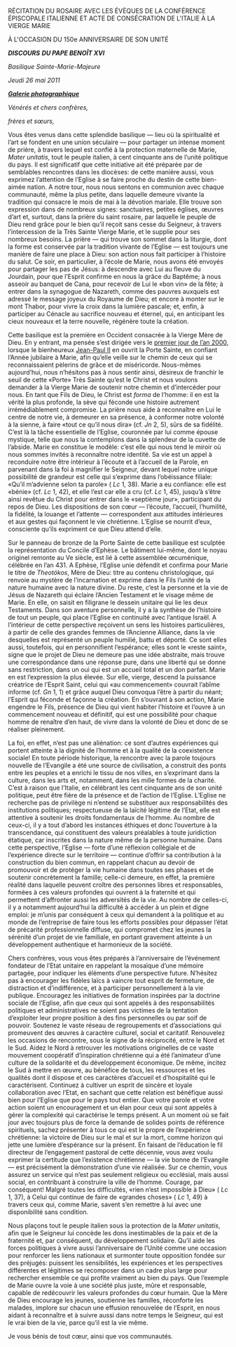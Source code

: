 RÉCITATION DU ROSAIRE AVEC LES ÉVÈQUES DE LA CONFÉRENCE ÉPISCOPALE ITALIENNE ET ACTE DE CONSÉCRATION DE L'ITALIE À LA VIERGE MARIE

À L'OCCASION DU 150e ANNIVERSAIRE DE SON UNITÉ

***DISCOURS*** ***DU PAPE BENOÎT XVI***

*Basilique Sainte-Marie-Majeure*

*Jeudi* *26 mai 2011*

***[Galerie photographique](http://www.vatican.va/news_services/liturgy/photogallery/2011/20110526/index.html)***

*Vénérés et chers confrères,*

*frères et sœurs,*

Vous êtes venus dans cette splendide basilique — lieu où la spiritualité et l’art se fondent en une union séculaire — pour partager un intense moment de prière, à travers lequel est confié à la protection maternelle de Marie, *Mater unitatis*, tout le peuple italien, à cent cinquante ans de l’unité politique du pays. Il est significatif que cette initiative ait été préparée par de semblables rencontres dans les diocèses: de cette manière aussi, vous exprimez l’attention de l’Eglise à se faire proche du destin de cette bien-aimée nation. A notre tour, nous nous sentons en communion avec chaque communauté, même la plus petite, dans laquelle demeure vivante la tradition qui consacre le mois de mai à la dévotion mariale. Elle trouve son expression dans de nombreux signes: sanctuaires, petites églises, œuvres d’art et, surtout, dans la prière du saint rosaire, par laquelle le peuple de Dieu rend grâce pour le bien qu’il reçoit sans cesse du Seigneur, à travers l’intercession de la Très Sainte Vierge Marie, et le supplie pour ses nombreux besoins. La prière — qui trouve son sommet dans la liturgie, dont la forme est conservée par la tradition vivante de l’Eglise — est toujours une manière de faire une place à Dieu: son action nous fait participer à l’histoire du salut. Ce soir, en particulier, à l’école de Marie, nous avons été envoyés pour partager les pas de Jésus: à descendre avec Lui au fleuve du Jourdain, pour que l’Esprit confirme en nous la grâce du Baptême; à nous asseoir au banquet de Cana, pour recevoir de Lui le «bon vin» de la fête; à entrer dans la synagogue de Nazareth, comme des pauvres auxquels est adressé le message joyeux du Royaume de Dieu; et encore à monter sur le mont Thabor, pour vivre la croix dans la lumière pascale; et, enfin, à participer au Cénacle au sacrifice nouveau et éternel, qui, en anticipant les cieux nouveaux et la terre nouvelle, régénère toute la création.

Cette basilique est la première en Occident consacrée à la Vierge Mère de Dieu. En y entrant, ma pensée s’est dirigée vers le [premier jour de l’an 2000](/content/john-paul-ii/fr/homilies/2000/documents/hf_jp-ii_hom_20000101.html), lorsque le bienheureux [Jean-Paul II](/content/john-paul-ii/fr.html) en ouvrit la Porte Sainte, en confiant l’Année jubilaire à Marie, afin qu’elle veille sur le chemin de ceux qui se reconnaissaient pèlerins de grâce et de miséricorde. Nous-mêmes aujourd’hui, nous n’hésitons pas à nous sentir ainsi, désireux de franchir le seuil de cette «Porte» Très Sainte qu’est le Christ et nous voulons demander à la Vierge Marie de soutenir notre chemin et d’intercéder pour nous. En tant que Fils de Dieu, le Christ est *forma* de l’homme: il en est la vérité la plus profonde, la sève qui féconde une histoire autrement irrémédiablement compromise. La prière nous aide à reconnaître en Lui le centre de notre vie, à demeurer en sa présence, à conformer notre volonté à la sienne, à faire «tout ce qu’il nous dira» (cf. *Jn* 2, 5), sûrs de sa fidélité. C’est là la tâche essentielle de l’Eglise, couronnée par lui comme épouse mystique, telle que nous la contemplons dans la splendeur de la cuvette de l’abside. Marie en constitue le modèle: c’est elle qui nous tend le miroir où nous sommes invités à reconnaître notre identité. Sa vie est un appel à reconduire notre être intérieur à l’écoute et à l’accueil de la Parole, en parvenant dans la foi à magnifier le Seigneur, devant lequel notre unique possibilité de grandeur est celle qui s’exprime dans l’obéissance filiale: «Qu’il m’advienne selon ta parole» ( *Lc* 1, 38). Marie a eu confiance: elle est «bénie» (cf. *Lc* 1, 42), et elle l’est car elle a cru (cf. *Lc* 1, 45), jusqu’à s’être ainsi revêtue du Christ pour entrer dans le «septième jour», participant du repos de Dieu. Les dispositions de son cœur — l’écoute, l’accueil, l’humilité, la fidélité, la louange et l’attente — correspondent aux attitudes intérieures et aux gestes qui façonnent le vie chrétienne. L’Eglise se nourrit d’eux, consciente qu’ils expriment ce que Dieu attend d’elle.

Sur le panneau de bronze de la Porte Sainte de cette basilique est sculptée la représentation du Concile d’Ephèse. Le bâtiment lui-même, dont le noyau originel remonte au Ve siècle, est lié à cette assemblée œcuménique, célébrée en l’an 431. A Ephèse, l’Eglise unie défendit et confirma pour Marie le titre de *Theotókos*, Mère de Dieu: titre au contenu christologique, qui renvoie au mystère de l’incarnation et exprime dans le Fils l’unité de la nature humaine avec la nature divine. Du reste, c’est la personne et la vie de Jésus de Nazareth qui éclaire l’Ancien Testament et le visage même de Marie. En elle, on saisit en filigrane le dessein unitaire qui lie les deux Testaments. Dans son aventure personnelle, il y a la synthèse de l’histoire de tout un peuple, qui place l’Eglise en continuité avec l’antique Israël. A l’intérieur de cette perspective reçoivent un sens les histoires particulières, à partir de celle des grandes femmes de l’Ancienne Alliance, dans la vie desquelles est représenté un peuple humilié, battu et déporté. Ce sont elles aussi, toutefois, qui en personnifient l’espérance; elles sont le «reste saint», signe que le projet de Dieu ne demeure pas une idée abstraite, mais trouve une correspondance dans une réponse pure, dans une liberté qui se donne sans restriction, dans un oui qui est un accueil total et un don parfait. Marie en est l’expression la plus élevée. Sur elle, vierge, descend la puissance créatrice de l’Esprit Saint, celui qui «au commencement» couvrait l’abîme informe (cf. *Gn* 1, 1) et grâce auquel Dieu convoqua l’être à partir du néant; l’Esprit qui féconde et façonne la création. En s’ouvrant à son action, Marie engendre le Fils, présence de Dieu qui vient habiter l’histoire et l’ouvre à un commencement nouveau et définitif, qui est une possibilité pour chaque homme de renaître d’en haut, de vivre dans la volonté de Dieu et donc de se réaliser pleinement.

La foi, en effet, n’est pas une aliénation: ce sont d’autres expériences qui portent atteinte à la dignité de l’homme et à la qualité de la coexistence sociale! En toute période historique, la rencontre avec la parole toujours nouvelle de l’Evangile a été une source de civilisation, a construit des ponts entre les peuples et a enrichi le tissu de nos villes, en s’exprimant dans la culture, dans les arts et, notamment, dans les mille formes de la charité. C’est à raison que l’Italie, en célébrant les cent cinquante ans de son unité politique, peut être fière de la présence et de l’action de l’Eglise. L’Eglise ne recherche pas de privilège ni n’entend se substituer aux responsabilités des institutions politiques; respectueuse de la laïcité légitime de l’Etat, elle est attentive à soutenir les droits fondamentaux de l’homme. Au nombre de ceux-ci, il y a tout d’abord les instances éthiques et donc l’ouverture à la transcendance, qui constituent des valeurs préalables à toute juridiction étatique, car inscrites dans la nature même de la personne humaine. Dans cette perspective, l’Eglise — forte d’une réflexion collégiale et de l’expérience directe sur le territoire — continue d’offrir sa contribution à la construction du bien commun, en rappelant chacun au devoir de promouvoir et de protéger la vie humaine dans toutes ses phases et de soutenir concrètement la famille; celle-ci demeure, en effet, la première réalité dans laquelle peuvent croître des personnes libres et responsables, formées à ces valeurs profondes qui ouvrent à la fraternité et qui permettent d’affronter aussi les adversités de la vie. Au nombre de celles-ci, il y a notamment aujourd’hui la difficulté à accéder à un plein et digne emploi: je m’unis par conséquent à ceux qui demandent à la politique et au monde de l’entreprise de faire tous les efforts possibles pour dépasser l’état de précarité professionnelle diffuse, qui compromet chez les jeunes la sérénité d’un projet de vie familiale, en portant gravement atteinte à un développement authentique et harmonieux de la société.

Chers confrères, vous vous êtes préparés à l’anniversaire de l’événement fondateur de l’Etat unitaire en rappelant la mosaïque d’une mémoire partagée, pour indiquer les éléments d’une perspective future. N’hésitez pas à encourager les fidèles laïcs à vaincre tout esprit de fermeture, de distraction et d’indifférence, et à participer personnellement à la vie publique. Encouragez les initiatives de formation inspirées par la doctrine sociale de l’Eglise, afin que ceux qui sont appelés à des responsabilités politiques et administratives ne soient pas victimes de la tentation d’exploiter leur propre position à des fins personnelles ou par soif de pouvoir. Soutenez le vaste réseau de regroupements et d’associations qui promeuvent des œuvres à caractère culturel, social et caritatif. Renouvelez les occasions de rencontre, sous le signe de la réciprocité, entre le Nord et le Sud. Aidez le Nord à retrouver les motivations originelles de ce vaste mouvement coopératif d’inspiration chrétienne qui a été l’animateur d’une culture de la solidarité et du développement économique. De même, incitez le Sud à mettre en œuvre, au bénéfice de tous, les ressources et les qualités dont il dispose et ces caractères d’accueil et d’hospitalité qui le caractérisent. Continuez à cultiver un esprit de sincère et loyale collaboration avec l’Etat, en sachant que cette relation est bénéfique aussi bien pour l’Eglise que pour le pays tout entier. Que votre parole et votre action soient un encouragement et un élan pour ceux qui sont appelés à gérer la complexité qui caractérise le temps présent. A un moment où se fait jour avec toujours plus de force la demande de solides points de référence spirituels, sachez présenter à tous ce qui est le propre de l’expérience chrétienne: la victoire de Dieu sur le mal et sur la mort, comme horizon qui jette une lumière d’espérance sur la présent. En faisant de l’éducation le fil directeur de l’engagement pastoral de cette décennie, vous avez voulu exprimer la certitude que l’existence chrétienne — la vie bonne de l’Evangile — est précisément la démonstration d’une vie réalisée. Sur ce chemin, vous assurez un service qui n’est pas seulement religieux ou ecclésial, mais aussi social, en contribuant à construire la ville de l’homme. Courage, par conséquent! Malgré toutes les difficultés, «rien n’est impossible à Dieu» ( *Lc* 1, 37), à Celui qui continue de faire de «grandes choses» ( *Lc* 1, 49) à travers ceux qui, comme Marie, savent s’en remettre à lui avec une disponibilité sans condition.

Nous plaçons tout le peuple italien sous la protection de la *Mater unitatis*, afin que le Seigneur lui concède les dons inestimables de la paix et de la fraternité et, par conséquent, du développement solidaire. Qu’il aide les forces politiques à vivre aussi l’anniversaire de l’Unité comme une occasion pour renforcer les liens nationaux et surmonter toute opposition fondée sur des préjugés: puissent les sensibilités, les expériences et les perspectives différentes et légitimes se recomposer dans un cadre plus large pour rechercher ensemble ce qui profite vraiment au bien du pays. Que l’exemple de Marie ouvre la voie à une société plus juste, mûre et responsable, capable de redécouvrir les valeurs profondes du cœur humain. Que la Mère de Dieu encourage les jeunes, soutienne les familles, réconforte les malades, implore sur chacun une effusion renouvelée de l’Esprit, en nous aidant à reconnaître et à suivre aussi dans notre temps le Seigneur, qui est le vrai bien de la vie, parce qu’il est la vie même.

Je vous bénis de tout cœur, ainsi que vos communautés.